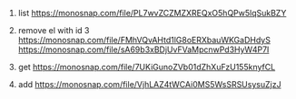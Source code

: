 1. list
   https://monosnap.com/file/PL7wvZCZMZXREQxO5hQPw5lqSukBZY

2. remove el with id 3
   https://monosnap.com/file/FMhVQvAHtd1lG8oERXbauWKGaDHdyS
   https://monosnap.com/file/sA69b3xBDjUvFVaMpcnwPd3HyW4P7I

3. get
   https://monosnap.com/file/7UKiGunoZVb01dZhXuFzU155knyfCL

4. add
   https://monosnap.com/file/VjhLAZ4tWCAi0MS5WsSRSUsysuZjzJ
